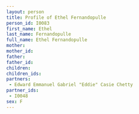 ```yaml
---
layout: person
title: Profile of Ethel Fernandopulle
person_id: I0083
first_name: Ethel
last_name: Fernandopulle
full_name: Ethel Fernandopulle
mother: 
mother_id: 
father: 
father_id: 
children:
children_ids:
partners:
 - Edward Emmanuel Gabriel "Eddie" Casie Chetty
partner_ids:
 - I0048
sex: F
---
```


